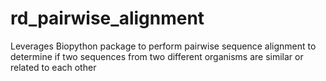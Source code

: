 # rd_pairwise_alignment
Leverages Biopython package to perform pairwise sequence alignment to determine if two sequences from two different organisms are similar or related to each other
